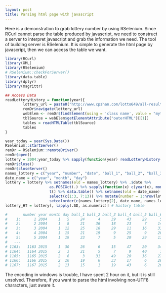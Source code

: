 ```yaml
---
layout: post
title: Parsing html page with javascript
---
```


Here is a demonstration to grab lottery number by using RSelenium. Since RCurl cannot parse the table produced by javascript, we need to construct a server to interpret javascript and grab the information we need. The tool of building server is RSelenium. It is simple to generate the html page by javascript, then we can access the table we want.

```R
library(RCurl)
library(XML)
library(RSelenium)
# RSelenium::checkForServer()
library(data.table)
library(dplyr)
library(magrittr)

## Access Data
readLotteryHistory = function(year){
        lottery_url = paste0("http://www.cpzhan.com/lotto649/all-results?year=", year)
        remDr$navigate(lottery_url)
        webElem <- remDr$findElement(using = 'class name', value = "mytable")
        tblSource = webElem$getElementAttribute("outerHTML")[[1]]
        tables = readHTMLTable(tblSource)
        tables
}

year_today = year(Sys.Date())
RSelenium::startServer()
remDr = RSelenium::remoteDriver()
remDr$open()
lottery = 2004:year_today %>% sapply(function(year) readLotteryHistory(year)) %>% rbindlist(.)
remDr$close()
remDr$closeServer()
names_lottery = c("year", "number", "date", "ball_1", "ball_2", "ball_3", "ball_4", "ball_5", "ball_6", "ball_s")
date_name = c("year", "month", "day")
lottery = lottery %>% setnames(old = names_lottery) %>% .$date %>%
                    as.POSIXct(.) %>% sapply(function(x) c(year(x), month(x), mday(x))) %>%
                    t() %>% data.table() %>% setnames(old = date_name) %>% cbind(lottery) %>%
                    select(c(1:3, 7:13)) %>% mutate(number = 1:nrow(lottery)) %>%
                    setcolorder(c(names_lottery[2], date_name, names_lottery[4:10]))
lottery_HT = lottery[, lapply(.SD, as.numeric)] # history table

#       number year month day ball_1 ball_2 ball_3 ball_4 ball_5 ball_6 ball_s
#    1:      1 2004     1   5     24      4     39     43     29      5     13
#    2:      2 2004     1   8     21     36     18     23      7     14     26
#    3:      3 2004     1  12     25     16     29     11     16     33     33
#    4:      4 2004     1  15     21     19      9     25      9     20      4
#    5:      5 2004     1  19     23      7      5     20     29     13     35
#   ---
# 1163:   1163 2015     1  30     26      6     15     47     20     34     18
# 1164:   1164 2015     2   3     21      5      7      9     40      7     45
# 1165:   1165 2015     2   6      3     31     49     20     36     27     40
# 1166:   1166 2015     2  10     19      6     33     17      6     26     46
# 1167:   1167 2015     2  13     15      1     19     43      6     26     29
```

The encoding in windows is trouble, I have spent 2 hour on it, but it is still unsolved. Therefore, if you want to parse the html involving non-UTF8 characters, just aware it.

